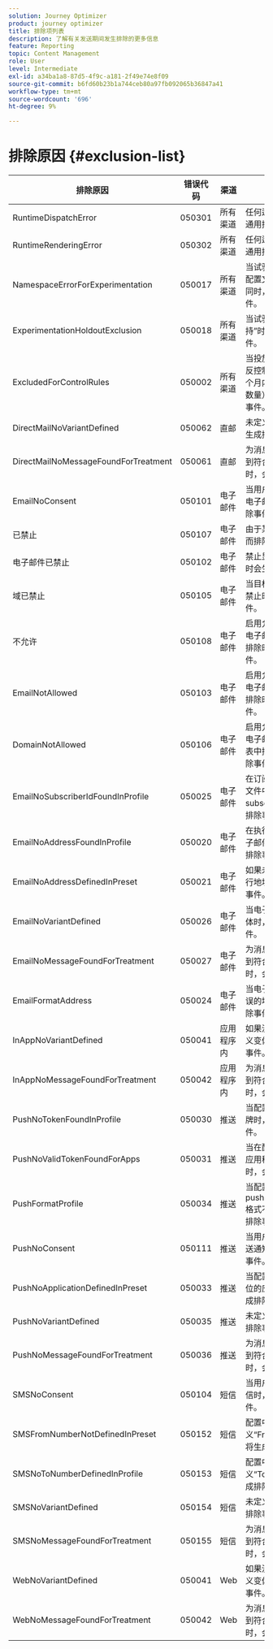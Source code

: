 ```yaml
---
solution: Journey Optimizer
product: journey optimizer
title: 排除项列表
description: 了解有关发送期间发生排除的更多信息
feature: Reporting
topic: Content Management
role: User
level: Intermediate
exl-id: a34ba1a8-87d5-4f9c-a181-2f49e74e8f09
source-git-commit: b6fd60b23b1a744ceb80a97fb092065b36847a41
workflow-type: tm+mt
source-wordcount: '696'
ht-degree: 9%

---
```


# 排除原因 {#exclusion-list}

| 排除原因 | 错误代码 | 渠道 | 说明 |
|-|-|-|-|
| RuntimeDispatchError | 050301 | 所有渠道 | 任何运行时调度错误的通用排除事件。 |
| RuntimeRenderingError | 050302 | 所有渠道 | 任何运行时渲染错误的通用排除事件。 |
| NamespaceErrorForExperimentation | 050017 | 所有渠道 | 当试验中的命名空间与配置文件的命名空间不同时，会生成排除事件。 |
| ExperimentationHoldoutExclusion | 050018 | 所有渠道 | 当试验的合格处理为“维持”时，将生成此排除事件。 |
| ExcludedForControlRules | 050002 | 所有渠道 | 当投放当前消息导致违反控制规则（例如，一个月内允许的电子邮件数量）时，生成此排除事件。 |
| DirectMailNoVariantDefined | 050062 | 直邮 | 未定义直邮变体时，会生成排除事件。 |
| DirectMailNoMessageFoundForTreatment | 050061 | 直邮 | 为消息启用试验且未找到符合条件的处理消息时，会生成排除事件。 |
| EmailNoConsent | 050101 | 电子邮件 | 当用户选择不接收营销电子邮件时，会生成排除事件。 |
| 已禁止 | 050107 | 电子邮件 | 由于某个禁止显示原因而排除。 |
| 电子邮件已禁止 | 050102 | 电子邮件 | 禁止显示目标电子邮件时会生成排除事件。 |
| 域已禁止 | 050105 | 电子邮件 | 当目标电子邮件的域被禁止时，会生成排除事件。 |
| 不允许 | 050108 | 电子邮件 | 启用允许列表并将目标电子邮件从允许列表中排除时，会生成排除事件。 |
| EmailNotAllowed | 050103 | 电子邮件 | 启用允许列表并将目标电子邮件从允许列表中排除时，会生成排除事件。 |
| DomainNotAllowed | 050106 | 电子邮件 | 启用允许列表并将目标电子邮件的域从允许列表中排除时，会生成排除事件。 |
| EmailNoSubscriberIdFoundInProfile | 050025 | 电子邮件 | 在订阅电子邮件的配置文件中找不到subscriberId时，会生成排除事件。 |
| EmailNoAddressFoundInProfile | 050020 | 电子邮件 | 在执行地址中找不到电子邮件地址时，会生成排除事件。 |
| EmailNoAddressDefinedInPreset | 050021 | 电子邮件 | 如果未在配置中定义执行地址，则会生成排除事件。 |
| EmailNoVariantDefined | 050026 | 电子邮件 | 当电子邮件中未定义变体时，会生成排除事件。 |
| EmailNoMessageFoundForTreatment | 050027 | 电子邮件 | 为消息启用试验且未找到符合条件的处理消息时，会生成排除事件。 |
| EmailFormatAddress | 050024 | 电子邮件 | 当电子邮件包含格式错误的地址时，会生成排除事件。 |
| InAppNoVariantDefined | 050041 | 应用程序内 | 如果没有为InApp消息定义变体，则会生成排除事件。 |
| InAppNoMessageFoundForTreatment | 050042 | 应用程序内 | 为消息启用试验且未找到符合条件的处理消息时，会生成排除事件。 |
| PushNoTokenFoundInProfile | 050030 | 推送 | 当配置文件没有推送令牌时，会生成排除事件。 |
| PushNoValidTokenFoundForApps | 050031 | 推送 | 当在配置中未找到目标应用程序的有效令牌时，会生成排除事件。 |
| PushFormatProfile | 050034 | 推送 | 当配置文件中的pushNotificationDetails格式不正确时，会生成排除事件。 |
| PushNoConsent | 050111 | 推送 | 当用户选择退出营销推送通知时，将生成排除事件。 |
| PushNoApplicationDefinedInPreset | 050033 | 推送 | 当配置不包含任何要定位的应用程序时，会生成排除事件。 |
| PushNoVariantDefined | 050035 | 推送 | 未定义变体时，会生成排除事件。 |
| PushNoMessageFoundForTreatment | 050036 | 推送 | 为消息启用试验且未找到符合条件的处理消息时，会生成排除事件。 |
| SMSNoConsent | 050104 | 短信 | 当用户选择退出营销短信时，会生成排除事件。 |
| SMSFromNumberNotDefinedInPreset | 050152 | 短信 | 配置中未定义“FromNumber”时，将生成排除事件。 |
| SMSNoToNumberDefinedInProfile | 050153 | 短信 | 配置中未定义“ToNumber”时，将生成排除事件。 |
| SMSNoVariantDefined | 050154 | 短信 | 未定义变体时，会生成排除事件。 |
| SMSNoMessageFoundForTreatment | 050155 | 短信 | 为消息启用试验且未找到符合条件的处理消息时，会生成排除事件。 |
| WebNoVariantDefined | 050041 | Web | 如果没有为Web消息定义变体，则会生成排除事件。 |
| WebNoMessageFoundForTreatment | 050042 | Web | 为消息启用试验且未找到符合条件的处理消息时，会生成排除事件。 |
